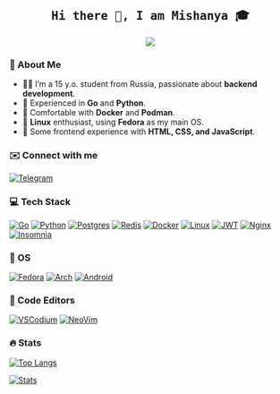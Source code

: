 <h2 align='center'><samp><strong>Hi there 👋, I am Mishanya 🎓</strong></samp></h2>
  
<p align="center">
  <img
    src="https://readme-typing-svg.herokuapp.com?font=Jetbrains+Mono&color=fff&center=true&lines=I+love+coding"
  />
</p>

### 🚀 About Me

- 👨‍💻 I’m a 15 y.o. student from Russia, passionate about **backend development**.
- 🔧 Experienced in **Go** and **Python**.
- 🐳 Comfortable with **Docker** and **Podman**.
- 🐧 **Linux** enthusiast, using **Fedora** as my main OS.
- 🎨 Some frontend experience with **HTML, CSS, and JavaScript**.

### ✉️ Connect with me
[![Telegram](https://img.shields.io/badge/Telegram-2CA5E0?style=for-the-badge&logo=telegram&logoColor=white)](https://t.me/misshanya7)

### 💻 Tech Stack

[![Go](https://img.shields.io/badge/Go-%2300ADD8.svg?style=for-the-badge&logo=go&logoColor=white)](#)
[![Python](https://img.shields.io/badge/Python-3776AB?style=for-the-badge&logo=python&logoColor=fff)](#)
[![Postgres](https://img.shields.io/badge/Postgres-%23316192.svg?style=for-the-badge&logo=postgresql&logoColor=white)](#)
[![Redis](https://img.shields.io/badge/redis-%23DD0031.svg?style=for-the-badge&logo=redis&logoColor=white)](#)
[![Docker](https://img.shields.io/badge/Docker-2496ED?style=for-the-badge&logo=docker&logoColor=fff)](#)
[![Linux](https://img.shields.io/badge/Linux-FCC624?style=for-the-badge&logo=linux&logoColor=black)](#)
[![JWT](https://img.shields.io/badge/JWT-black?style=for-the-badge&logo=JSON%20web%20tokens)](#)
[![Nginx](https://img.shields.io/badge/nginx-%23009639.svg?style=for-the-badge&logo=nginx&logoColor=white)](#)
[![Insomnia](https://img.shields.io/badge/Insomnia-black?style=for-the-badge&logo=insomnia&logoColor=5849BE)](#)

### 🐧 OS

[![Fedora](https://img.shields.io/badge/Fedora-51A2DA?style=for-the-badge&logo=fedora&logoColor=fff)](#)
[![Arch](https://img.shields.io/badge/Arch%20Linux-1793D1?logo=arch-linux&logoColor=fff&style=for-the-badge)](#)
[![Android](https://img.shields.io/badge/Android-3DDC84?style=for-the-badge&logo=android&logoColor=white)](#)

### 📝 Code Editors

[![VSCodium](https://img.shields.io/badge/VSCodium-2F80ED?style=for-the-badge&logo=vscodium&logoColor=fff)](#)
[![NeoVim](https://img.shields.io/badge/NeoVim-%2357A143.svg?&style=for-the-badge&logo=neovim&logoColor=white)](#)

### 🔥 Stats

[![Top Langs](https://github-readme-stats.vercel.app/api/top-langs/?username=misshanya&layout=compact&theme=dracula)](#)

[![Stats](https://github-readme-stats.vercel.app/api?username=misshanya&show_icons=true&theme=dracula)](#)
